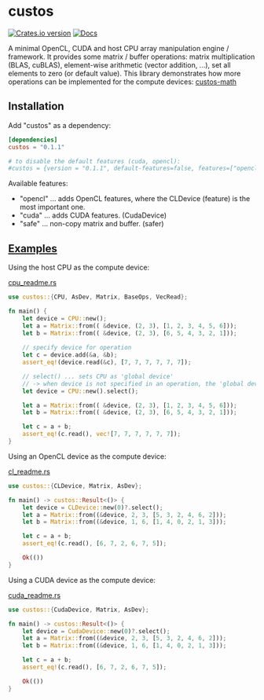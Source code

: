 # custos

[![Crates.io version](https://img.shields.io/crates/v/custos.svg)](https://crates.io/crates/custos)
[![Docs](https://docs.rs/custos/badge.svg?version=0.1.1)](https://docs.rs/custos/0.1.1/custos/)

A minimal OpenCL, CUDA and host CPU array manipulation engine / framework.
It provides some matrix / buffer operations: matrix multiplication (BLAS, cuBLAS), element-wise arithmetic (vector addition, ...), set all elements to zero (or default value).
This library demonstrates how more operations can be implemented for the compute devices: [custos-math]

[custos-math]: https://github.com/elftausend/custos-math

## Installation

Add "custos" as a dependency:
```toml
[dependencies]
custos = "0.1.1"

# to disable the default features (cuda, opencl):
#custos = {version = "0.1.1", default-features=false, features=["opencl", "safe"]}
```

Available features: 
- "opencl" ... adds OpenCL features, where the CLDevice (feature) is the most important one.
- "cuda" ... adds CUDA features. (CudaDevice)
- "safe" ... non-copy matrix and buffer. (safer)

## [Examples]

[examples]: https://github.com/elftausend/custos/tree/main/examples

Using the host CPU as the compute device:

[cpu_readme.rs]

[cpu_readme.rs]: https://github.com/elftausend/custos/blob/main/examples/cpu_readme.rs
```rust
use custos::{CPU, AsDev, Matrix, BaseOps, VecRead};

fn main() {
    let device = CPU::new();
    let a = Matrix::from(( &device, (2, 3), [1, 2, 3, 4, 5, 6]));
    let b = Matrix::from(( &device, (2, 3), [6, 5, 4, 3, 2, 1]));
    
    // specify device for operation
    let c = device.add(&a, &b);
    assert_eq!(device.read(&c), [7, 7, 7, 7, 7, 7]);

    // select() ... sets CPU as 'global device' 
    // -> when device is not specified in an operation, the 'global device' is used
    let device = CPU::new().select();

    let a = Matrix::from(( &device, (2, 3), [1, 2, 3, 4, 5, 6]));
    let b = Matrix::from(( &device, (2, 3), [6, 5, 4, 3, 2, 1]));

    let c = a + b;
    assert_eq!(c.read(), vec![7, 7, 7, 7, 7, 7]);
}
```

Using an OpenCL device as the compute device:

[cl_readme.rs]

[cl_readme.rs]: https://github.com/elftausend/custos/blob/main/examples/cl_readme.rs
```rust
use custos::{CLDevice, Matrix, AsDev};

fn main() -> custos::Result<()> {
    let device = CLDevice::new(0)?.select();
    let a = Matrix::from((&device, 2, 3, [5, 3, 2, 4, 6, 2]));
    let b = Matrix::from((&device, 1, 6, [1, 4, 0, 2, 1, 3]));

    let c = a + b;
    assert_eq!(c.read(), [6, 7, 2, 6, 7, 5]);

    Ok(())
}
```

Using a CUDA device as the compute device:

[cuda_readme.rs]

[cuda_readme.rs]: https://github.com/elftausend/custos/blob/main/examples/cuda_readme.rs
```rust
use custos::{CudaDevice, Matrix, AsDev};

fn main() -> custos::Result<()> {
    let device = CudaDevice::new(0)?.select();
    let a = Matrix::from((&device, 2, 3, [5, 3, 2, 4, 6, 2]));
    let b = Matrix::from((&device, 1, 6, [1, 4, 0, 2, 1, 3]));

    let c = a + b;
    assert_eq!(c.read(), [6, 7, 2, 6, 7, 5]);

    Ok(())
}
```